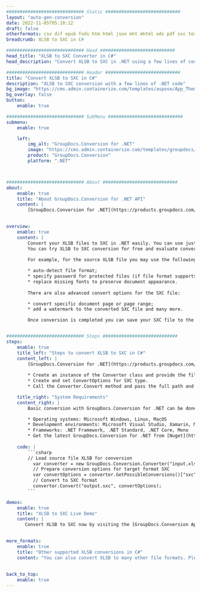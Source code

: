 ```yaml
---
############################# Static ############################
layout: "auto-gen-conversion"
date: 2022-11-05T05:10:12
draft: false
otherformats: csv dif epub fods htm html json mht mhtml ods pdf sxc tex tsv xlam xls xlsb xlsm xlsx xlt xltm xltx xml xps
breadcrumb: XLSB to SXC in C#

############################# Head ############################
head_title: "XLSB to SXC Converter in C#"
head_description: "Convert XLSB to SXC in .NET using a few lines of code. Use the GroupDocs Document Conversion API to convert over 160 file formats."

############################# Header ############################
title: "Convert XLSB to SXC in C#"
description: "XLSB to SXC conversion with a few lines of .NET code"
bg_image: "https://cms.admin.containerize.com/templates/aspose/App_Themes/V3/images/bg/header1.png"
bg_overlay: false
button:
    enable: true

############################# SubMenu ############################
submenu:
    enable: true

    left:
        img_alt: "GroupDocs.Conversion for .NET"
        image: "https://cms.admin.containerize.com/templates/groupdocs/images/product-logos/90x90-noborder/groupdocs-conversion-net.png"
        product: "GroupDocs.Conversion"
        platform: ".NET"



############################# About ############################
about:
    enable: true
    title: "About GroupDocs.Conversion for .NET API"
    content: |
        [GroupDocs.Conversion for .NET](https://products.groupdocs.com/conversion/net/) can be used to convert Microsoft Word, Excel, PowerPoint, PDF, Visio and other formats. GroupDocs.Conversion is a standalone API that is suitable for back-end and internal systems where high performance is required. It does not depend on any software such as Microsoft or Open Office.
    

overview:
    enable: true
    content: |
        Convert your XLSB files to SXC in .NET easily. You can use just a couple of C# code lines in any platform of your choice like - Windows, Linux, macOS.
        You can try XLSB to SXC conversion for free and evaluate conversion results quality.  Along with simple file conversion scenarios you can try more advanced options for loading source XLSB file and for saving output SXC result. 
        
        For example, for the source XLSB file you may use the following load options:

        * auto-detect file format;
        * specify password for protected files (if file format supports it);
        * replace missing fonts to preserve document appearance.
        
        There are also advanced convert options for the SXC file:

        * convert specific document page or page range;
        * add a watermark to the converted SXC file and many more.

        Once conversion is completed you can save your SXC file to the local file path or any third-party storage like FTP, Amazon S3, Google Drive, Dropbox etc. Please note - to convert XLSB to SXC there is no need for any additional software installed - like MS Office, Open Office, Adobe Acrobat Reader etc.


############################# Steps ############################
steps:
    enable: true
    title_left: "Steps to convert XLSB to SXC in C#"
    content_left: |
        [GroupDocs.Conversion for .NET](https://products.groupdocs.com/conversion/net/) makes it easy for developers to convert a XLSB file to SXC with a few lines of code.
        
        * Create an instance of the Converter class and provide the file XLSB with the full path
        * Create and set ConvertOptions for SXC type.
        * Call the Converter.Convert method and pass the full path and format (SXC) as a parameter

    title_right: "System Requirements"
    content_right: |
        Basic conversion with GroupDocs.Conversion for .NET can be done in just a few simple steps. Our APIs are supported on all major platforms and operating systems. Before executing the code below, make sure you have the following prerequisites installed on your system.

        * Operating systems: Microsoft Windows, Linux, MacOS
        * Development environments: Microsoft Visual Studio, Xamarin, MonoDevelop
        * Frameworks: .NET Framework, .NET Standard, .NET Core, Mono
        * Get the latest GroupDocs.Conversion for .NET from [Nuget](https://www.nuget.org/packages/groupdocs.conversion)
         
    code: |
        ```csharp    
        // Load source file XLSB for conversion
          var converter = new GroupDocs.Conversion.Converter("input.xlsb");
          // Prepare conversion options for target format SXC
          var convertOptions = converter.GetPossibleConversions()["sxc"].ConvertOptions;
          // Convert to SXC format
          converter.Convert("output.sxc", convertOptions);
        ```

demos:
    enable: true
    title: "XLSB to SXC Live Demo"
    content: |
       Convert XLSB to SXC now by visiting the [GroupDocs.Conversion App](https://products.groupdocs.app/conversion/family) website. Online demo has the following advantages
          

more_formats:
    enable: true
    title: "Other supported XLSB conversions in C#"
    content: "You can also convert XLSB to many other file formats. Please see the list below."
       
       
back_to_top:
    enable: true
---
```

